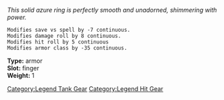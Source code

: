 *This solid azure ring is perfectly smooth and unadorned, shimmering
with power.*

`Modifies save vs spell by -7 continuous.`  
`Modifies damage roll by 8 continuous.`  
`Modifies hit roll by 5 continuous`  
`Modifies armor class by -35 continuous.`

**Type:** armor  
**Slot:** finger  
**Weight:** 1  

[Category:Legend Tank Gear](Category:Legend_Tank_Gear "wikilink")
[Category:Legend Hit Gear](Category:Legend_Hit_Gear "wikilink")
